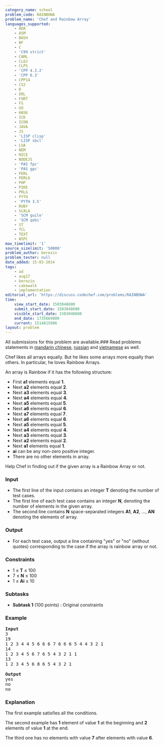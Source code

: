 ```yaml
---
category_name: school
problem_code: RAINBOWA
problem_name: 'Chef and Rainbow Array'
languages_supported:
    - ADA
    - ASM
    - BASH
    - BF
    - C
    - 'C99 strict'
    - CAML
    - CLOJ
    - CLPS
    - 'CPP 4.3.2'
    - 'CPP 6.3'
    - CPP14
    - CS2
    - D
    - ERL
    - FORT
    - FS
    - GO
    - HASK
    - ICK
    - ICON
    - JAVA
    - JS
    - 'LISP clisp'
    - 'LISP sbcl'
    - LUA
    - NEM
    - NICE
    - NODEJS
    - 'PAS fpc'
    - 'PAS gpc'
    - PERL
    - PERL6
    - PHP
    - PIKE
    - PRLG
    - PYTH
    - 'PYTH 3.5'
    - RUBY
    - SCALA
    - 'SCM guile'
    - 'SCM qobi'
    - ST
    - TCL
    - TEXT
    - WSPC
max_timelimit: '1'
source_sizelimit: '50000'
problem_author: berezin
problem_tester: null
date_added: 15-03-2014
tags:
    - ad
    - aug17
    - berezin
    - cakewalk
    - implementation
editorial_url: 'https://discuss.codechef.com/problems/RAINBOWA'
time:
    view_start_date: 1503048600
    submit_start_date: 1503048600
    visible_start_date: 1503048600
    end_date: 1735669800
    current: 1514815986
layout: problem
---
```

All submissions for this problem are available.### Read problems statements in [mandarin chinese](http://www.codechef.com/download/translated/AUG17/mandarin/RAINBOWA.pdf), [russian](http://www.codechef.com/download/translated/AUG17/russian/RAINBOWA.pdf) and [vietnamese](http://www.codechef.com/download/translated/AUG17/vietnamese/RAINBOWA.pdf) as well.

Chef likes all arrays equally. But he likes some arrays more equally than others. In particular, he loves Rainbow Arrays.

An array is Rainbow if it has the following structure:

- First **a1** elements equal **1**.
- Next **a2** elements equal **2**.
- Next **a3** elements equal **3**.
- Next **a4** elements equal **4**.
- Next **a5** elements equal **5**.
- Next **a6** elements equal **6**.
- Next **a7** elements equal **7**.
- Next **a6** elements equal **6**.
- Next **a5** elements equal **5**.
- Next **a4** elements equal **4**.
- Next **a3** elements equal **3**.
- Next **a2** elements equal **2**.
- Next **a1** elements equal **1**.
- **ai** can be any non-zero positive integer.
- There are no other elements in array.


Help Chef in finding out if the given array is a Rainbow Array or not.

### Input

- The first line of the input contains an integer **T** denoting the number of test cases.
- The first line of each test case contains an integer **N**, denoting the number of elements in the given array.
- The second line contains **N** space-separated integers **A1**, **A2**, ..., **AN** denoting the elements of array.

### Output

- For each test case, output a line containing "yes" or "no" (without quotes) corresponding to the case if the array is rainbow array or not.

### Constraints

- 1 ≤ **T** ≤ 100
- 7 ≤ **N** ≤ 100
- 1 ≤ **Ai** ≤ 10

### Subtasks

- **Subtask 1** (100 points) : Original constraints

### Example

<pre><b>Input</b>
3
19
1 2 3 4 4 5 6 6 6 7 6 6 6 5 4 4 3 2 1
14
1 2 3 4 5 6 7 6 5 4 3 2 1 1
13
1 2 3 4 5 6 8 6 5 4 3 2 1

<b>Output</b>
yes
no
no
</pre>
### Explanation

The first example satisfies all the conditions.

The second example has **1** element of value **1** at the beginning and **2** elements of value **1** at the end.

The third one has no elements with value **7** after elements with value **6**.

